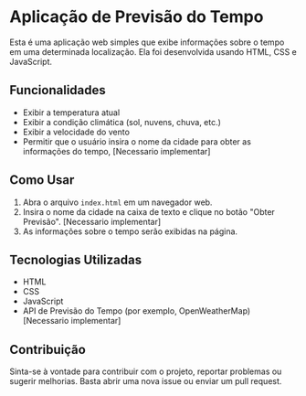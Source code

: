 # Aplicação de Previsão do Tempo

Esta é uma aplicação web simples que exibe informações sobre o tempo em uma determinada localização. Ela foi desenvolvida usando HTML, CSS e JavaScript.

## Funcionalidades

- Exibir a temperatura atual
- Exibir a condição climática (sol, nuvens, chuva, etc.)
- Exibir a velocidade do vento
- Permitir que o usuário insira o nome da cidade para obter as informações do tempo, [Necessario implementar]

## Como Usar

1. Abra o arquivo `index.html` em um navegador web.
2. Insira o nome da cidade na caixa de texto e clique no botão "Obter Previsão". [Necessario implementar]
3. As informações sobre o tempo serão exibidas na página.

## Tecnologias Utilizadas

- HTML
- CSS
- JavaScript
- API de Previsão do Tempo (por exemplo, OpenWeatherMap) [Necessario implementar]

## Contribuição

Sinta-se à vontade para contribuir com o projeto, reportar problemas ou sugerir melhorias. Basta abrir uma nova issue ou enviar um pull request.
